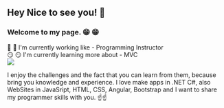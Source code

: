 
## Hey Nice to see you!  :wave:
### Welcome to my page. :grin: :grin:
 :eyes: :eyes: I'm currently working like - Programming Instructor
<br>
:smirk: :smirk: I'm currently learning more about - MVC
<br>
![](https://www.freejpg.com.ar/image-900/a4/a4e4/F100012197-primer_plano_de_corazon_formado_con_codigo_binario.jpg) 

I enjoy the challenges and the fact that you can learn from them, because bring you knowledge and experience.
I love make apps in .NET C#, also WebSites in JavaSript, HTML, CSS, Angular, Bootstrap and I want to share my programmer skills with you.
:point_up::point_up:





